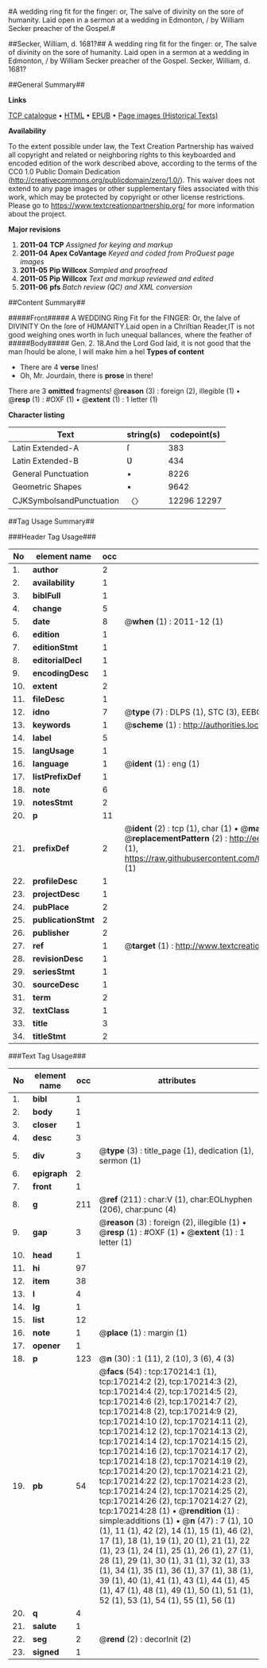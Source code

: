 #A wedding ring fit for the finger: or, The salve of divinity on the sore of humanity. Laid open in a sermon at a wedding in Edmonton, / by William Secker preacher of the Gospel.#

##Secker, William, d. 1681?##
A wedding ring fit for the finger: or, The salve of divinity on the sore of humanity. Laid open in a sermon at a wedding in Edmonton, / by William Secker preacher of the Gospel.
Secker, William, d. 1681?

##General Summary##

**Links**

[TCP catalogue](http://www.ota.ox.ac.uk/tcp/)  • 
[HTML](http://tei.it.ox.ac.uk/tcp/Texts-HTML/free/A92/A92800.html)  • 
[EPUB](http://tei.it.ox.ac.uk/tcp/Texts-EPUB/free/A92/A92800.epub) • 
[Page images (Historical Texts)](https://historicaltexts.jisc.ac.uk/eebo-99868003e)

**Availability**

To the extent possible under law, the Text Creation Partnership has waived all copyright and related or neighboring rights to this keyboarded and encoded edition of the work described above, according to the terms of the CC0 1.0 Public Domain Dedication (http://creativecommons.org/publicdomain/zero/1.0/). This waiver does not extend to any page images or other supplementary files associated with this work, which may be protected by copyright or other license restrictions. Please go to https://www.textcreationpartnership.org/ for more information about the project.

**Major revisions**

1. __2011-04__ __TCP__ *Assigned for keying and markup*
1. __2011-04__ __Apex CoVantage__ *Keyed and coded from ProQuest page images*
1. __2011-05__ __Pip Willcox__ *Sampled and proofread*
1. __2011-05__ __Pip Willcox__ *Text and markup reviewed and edited*
1. __2011-06__ __pfs__ *Batch review (QC) and XML conversion*

##Content Summary##

#####Front#####
A WEDDING Ring Fit for the FINGER: Or, the ſalve of DIVINITY On the ſore of HƲMANITY.Laid open in a Chriſtian Reader,IT is not good weighing ones worth in ſuch unequal ballances, where the feather of 
#####Body#####
Gen. 2. 18.And the Lord God ſaid, it is not good that the man ſhould be alone, I will make him a hel
**Types of content**

  * There are 4 **verse** lines!
  * Oh, Mr. Jourdain, there is **prose** in there!

There are 3 **omitted** fragments! 
 @__reason__ (3) : foreign (2), illegible (1)  •  @__resp__ (1) : #OXF (1)  •  @__extent__ (1) : 1 letter (1)

**Character listing**


|Text|string(s)|codepoint(s)|
|---|---|---|
|Latin Extended-A|ſ|383|
|Latin Extended-B|Ʋ|434|
|General Punctuation|•|8226|
|Geometric Shapes|▪|9642|
|CJKSymbolsandPunctuation|〈〉|12296 12297|

##Tag Usage Summary##

###Header Tag Usage###

|No|element name|occ|attributes|
|---|---|---|---|
|1.|__author__|2||
|2.|__availability__|1||
|3.|__biblFull__|1||
|4.|__change__|5||
|5.|__date__|8| @__when__ (1) : 2011-12 (1)|
|6.|__edition__|1||
|7.|__editionStmt__|1||
|8.|__editorialDecl__|1||
|9.|__encodingDesc__|1||
|10.|__extent__|2||
|11.|__fileDesc__|1||
|12.|__idno__|7| @__type__ (7) : DLPS (1), STC (3), EEBO-CITATION (1), PROQUEST (1), VID (1)|
|13.|__keywords__|1| @__scheme__ (1) : http://authorities.loc.gov/ (1)|
|14.|__label__|5||
|15.|__langUsage__|1||
|16.|__language__|1| @__ident__ (1) : eng (1)|
|17.|__listPrefixDef__|1||
|18.|__note__|6||
|19.|__notesStmt__|2||
|20.|__p__|11||
|21.|__prefixDef__|2| @__ident__ (2) : tcp (1), char (1)  •  @__matchPattern__ (2) : ([0-9\-]+):([0-9IVX]+) (1), (.+) (1)  •  @__replacementPattern__ (2) : http://eebo.chadwyck.com/downloadtiff?vid=$1&page=$2 (1), https://raw.githubusercontent.com/textcreationpartnership/Texts/master/tcpchars.xml#$1 (1)|
|22.|__profileDesc__|1||
|23.|__projectDesc__|1||
|24.|__pubPlace__|2||
|25.|__publicationStmt__|2||
|26.|__publisher__|2||
|27.|__ref__|1| @__target__ (1) : http://www.textcreationpartnership.org/docs/. (1)|
|28.|__revisionDesc__|1||
|29.|__seriesStmt__|1||
|30.|__sourceDesc__|1||
|31.|__term__|2||
|32.|__textClass__|1||
|33.|__title__|3||
|34.|__titleStmt__|2||


###Text Tag Usage###

|No|element name|occ|attributes|
|---|---|---|---|
|1.|__bibl__|1||
|2.|__body__|1||
|3.|__closer__|1||
|4.|__desc__|3||
|5.|__div__|3| @__type__ (3) : title_page (1), dedication (1), sermon (1)|
|6.|__epigraph__|2||
|7.|__front__|1||
|8.|__g__|211| @__ref__ (211) : char:V (1), char:EOLhyphen (206), char:punc (4)|
|9.|__gap__|3| @__reason__ (3) : foreign (2), illegible (1)  •  @__resp__ (1) : #OXF (1)  •  @__extent__ (1) : 1 letter (1)|
|10.|__head__|1||
|11.|__hi__|97||
|12.|__item__|38||
|13.|__l__|4||
|14.|__lg__|1||
|15.|__list__|12||
|16.|__note__|1| @__place__ (1) : margin (1)|
|17.|__opener__|1||
|18.|__p__|123| @__n__ (30) : 1 (11), 2 (10), 3 (6), 4 (3)|
|19.|__pb__|54| @__facs__ (54) : tcp:170214:1 (1), tcp:170214:2 (2), tcp:170214:3 (2), tcp:170214:4 (2), tcp:170214:5 (2), tcp:170214:6 (2), tcp:170214:7 (2), tcp:170214:8 (2), tcp:170214:9 (2), tcp:170214:10 (2), tcp:170214:11 (2), tcp:170214:12 (2), tcp:170214:13 (2), tcp:170214:14 (2), tcp:170214:15 (2), tcp:170214:16 (2), tcp:170214:17 (2), tcp:170214:18 (2), tcp:170214:19 (2), tcp:170214:20 (2), tcp:170214:21 (2), tcp:170214:22 (2), tcp:170214:23 (2), tcp:170214:24 (2), tcp:170214:25 (2), tcp:170214:26 (2), tcp:170214:27 (2), tcp:170214:28 (1)  •  @__rendition__ (1) : simple:additions (1)  •  @__n__ (47) : 7 (1), 10 (1), 11 (1), 42 (2), 14 (1), 15 (1), 46 (2), 17 (1), 18 (1), 19 (1), 20 (1), 21 (1), 22 (1), 23 (1), 24 (1), 25 (1), 26 (1), 27 (1), 28 (1), 29 (1), 30 (1), 31 (1), 32 (1), 33 (1), 34 (1), 35 (1), 36 (1), 37 (1), 38 (1), 39 (1), 40 (1), 41 (1), 43 (1), 44 (1), 45 (1), 47 (1), 48 (1), 49 (1), 50 (1), 51 (1), 52 (1), 53 (1), 54 (1), 55 (1), 56 (1)|
|20.|__q__|4||
|21.|__salute__|1||
|22.|__seg__|2| @__rend__ (2) : decorInit (2)|
|23.|__signed__|1||
